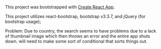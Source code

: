 This project was bootstrapped with [Create React App](https://github.com/facebookincubator/create-react-app).

This project utilizes react-bootstrap, bootstrap v3.3.7, and jQuery (for bootstrap usage);

Problem: Due to country, the search seems to have problems due to a lack of thumbnail image which then throws an error and the entire app shuts down. will need to make some sort of conditional that sorts things out.